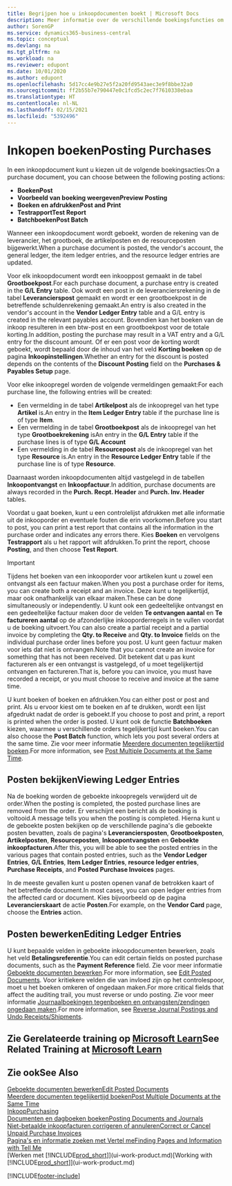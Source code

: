 ```yaml
---
title: Begrijpen hoe u inkoopdocumenten boekt | Microsoft Docs
description: Meer informatie over de verschillende boekingsfuncties om inkoopdocumenten te boeken en hoe u geboekte documenten kunt bijwerken.
author: SorenGP
ms.service: dynamics365-business-central
ms.topic: conceptual
ms.devlang: na
ms.tgt_pltfrm: na
ms.workload: na
ms.reviewer: edupont
ms.date: 10/01/2020
ms.author: edupont
ms.openlocfilehash: 5d17cc4e9b27e5f2a20fd9543aec3e9f8bbe32a0
ms.sourcegitcommit: ff2b55b7e790447e0c1fcd5c2ec7f7610338ebaa
ms.translationtype: HT
ms.contentlocale: nl-NL
ms.lasthandoff: 02/15/2021
ms.locfileid: "5392496"
---
```

# <a name="posting-purchases"></a><span data-ttu-id="0453e-103">Inkopen boeken</span><span class="sxs-lookup"><span data-stu-id="0453e-103">Posting Purchases</span></span>
<span data-ttu-id="0453e-104">In een inkoopdocument kunt u kiezen uit de volgende boekingsacties:</span><span class="sxs-lookup"><span data-stu-id="0453e-104">On a purchase document, you can choose between the following posting actions:</span></span>

* <span data-ttu-id="0453e-105">**Boeken**</span><span class="sxs-lookup"><span data-stu-id="0453e-105">**Post**</span></span>
* <span data-ttu-id="0453e-106">**Voorbeeld van boeking weergeven**</span><span class="sxs-lookup"><span data-stu-id="0453e-106">**Preview Posting**</span></span>
* <span data-ttu-id="0453e-107">**Boeken en afdrukken**</span><span class="sxs-lookup"><span data-stu-id="0453e-107">**Post and Print**</span></span>
* <span data-ttu-id="0453e-108">**Testrapport**</span><span class="sxs-lookup"><span data-stu-id="0453e-108">**Test Report**</span></span>
* <span data-ttu-id="0453e-109">**Batchboeken**</span><span class="sxs-lookup"><span data-stu-id="0453e-109">**Post Batch**</span></span>

<span data-ttu-id="0453e-110">Wanneer een inkoopdocument wordt geboekt, worden de rekening van de leverancier, het grootboek, de artikelposten en de resourceposten bijgewerkt.</span><span class="sxs-lookup"><span data-stu-id="0453e-110">When a purchase document is posted, the vendor's account, the general ledger, the item ledger entries, and the resource ledger entries  are updated.</span></span>

<span data-ttu-id="0453e-111">Voor elk inkoopdocument wordt een inkooppost gemaakt in de tabel **Grootboekpost**.</span><span class="sxs-lookup"><span data-stu-id="0453e-111">For each purchase document, a purchase entry is created in the **G/L Entry** table.</span></span> <span data-ttu-id="0453e-112">Ook wordt een post in de leveranciersrekening in de tabel **Leverancierspost** gemaakt en wordt er een grootboekpost in de betreffende schuldenrekening gemaakt.</span><span class="sxs-lookup"><span data-stu-id="0453e-112">An entry is also created in the vendor's account in the **Vendor Ledger Entry** table and a G/L entry is created in the relevant payables account.</span></span> <span data-ttu-id="0453e-113">Bovendien kan het boeken van de inkoop resulteren in een btw-post en een grootboekpost voor de totale korting.</span><span class="sxs-lookup"><span data-stu-id="0453e-113">In addition, posting the purchase may result in a VAT entry and a G/L entry for the discount amount.</span></span> <span data-ttu-id="0453e-114">Of er een post voor de korting wordt geboekt, wordt bepaald door de inhoud van het veld **Korting boeken** op de pagina **Inkoopinstellingen**.</span><span class="sxs-lookup"><span data-stu-id="0453e-114">Whether an entry for the discount is posted depends on the contents of the **Discount Posting** field on the **Purchases & Payables Setup** page.</span></span>

<span data-ttu-id="0453e-115">Voor elke inkoopregel worden de volgende vermeldingen gemaakt:</span><span class="sxs-lookup"><span data-stu-id="0453e-115">For each purchase line, the following entries will be created:</span></span>
- <span data-ttu-id="0453e-116">Een vermelding in de tabel **Artikelpost** als de inkoopregel van het type **Artikel** is.</span><span class="sxs-lookup"><span data-stu-id="0453e-116">An entry in the **Item Ledger Entry** table if the purchase line is of type **Item**.</span></span>
- <span data-ttu-id="0453e-117">Een vermelding in de tabel **Grootboekpost** als de inkoopregel van het type **Grootboekrekening** is</span><span class="sxs-lookup"><span data-stu-id="0453e-117">An entry in the **G/L Entry** table if the purchase lines is of type **G/L Account**</span></span>
- <span data-ttu-id="0453e-118">Een vermelding in de tabel **Resourcepost** als de inkoopregel van het type **Resource** is.</span><span class="sxs-lookup"><span data-stu-id="0453e-118">An entry in the **Resource Ledger Entry** table if the purchase line is of type **Resource**.</span></span>

<span data-ttu-id="0453e-119">Daarnaast worden inkoopdocumenten altijd vastgelegd in de tabellen **Inkoopontvangst** en **Inkoopfactuur**.</span><span class="sxs-lookup"><span data-stu-id="0453e-119">In addition, purchase documents are always recorded in the **Purch. Recpt. Header** and **Purch. Inv. Header** tables.</span></span>

<span data-ttu-id="0453e-120">Voordat u gaat boeken, kunt u een controlelijst afdrukken met alle informatie uit de inkooporder en eventuele fouten die erin voorkomen.</span><span class="sxs-lookup"><span data-stu-id="0453e-120">Before you start to post, you can print a test report that contains all the information in the purchase order and indicates any errors there.</span></span> <span data-ttu-id="0453e-121">Kies **Boeken** en vervolgens **Testrapport** als u het rapport wilt afdrukken.</span><span class="sxs-lookup"><span data-stu-id="0453e-121">To print the report, choose **Posting**, and then choose **Test Report**.</span></span>

> [!IMPORTANT]  
>   <span data-ttu-id="0453e-122">Tijdens het boeken van een inkooporder voor artikelen kunt u zowel een ontvangst als een factuur maken.</span><span class="sxs-lookup"><span data-stu-id="0453e-122">When you post a purchase order for items, you can create both a receipt and an invoice.</span></span> <span data-ttu-id="0453e-123">Deze kunt u tegelijkertijd, maar ook onafhankelijk van elkaar maken.</span><span class="sxs-lookup"><span data-stu-id="0453e-123">These can be done simultaneously or independently.</span></span> <span data-ttu-id="0453e-124">U kunt ook een gedeeltelijke ontvangst en een gedeeltelijke factuur maken door de velden **Te ontvangen aantal** en **Te factureren aantal** op de afzonderlijke inkooporderregels in te vullen voordat u de boeking uitvoert.</span><span class="sxs-lookup"><span data-stu-id="0453e-124">You can also create a partial receipt and a partial invoice by completing the **Qty. to Receive** and **Qty. to Invoice** fields on the individual purchase order lines before you post.</span></span> <span data-ttu-id="0453e-125">U kunt geen factuur maken voor iets dat niet is ontvangen.</span><span class="sxs-lookup"><span data-stu-id="0453e-125">Note that you cannot create an invoice for something that has not been received.</span></span> <span data-ttu-id="0453e-126">Dit betekent dat u pas kunt factureren als er een ontvangst is vastgelegd, of u moet tegelijkertijd ontvangen en factureren.</span><span class="sxs-lookup"><span data-stu-id="0453e-126">That is, before you can invoice, you must have recorded a receipt, or you must choose to receive and invoice at the same time.</span></span>

<span data-ttu-id="0453e-127">U kunt boeken of boeken en afdrukken.</span><span class="sxs-lookup"><span data-stu-id="0453e-127">You can either post or post and print.</span></span> <span data-ttu-id="0453e-128">Als u ervoor kiest om te boeken en af te drukken, wordt een lijst afgedrukt nadat de order is geboekt.</span><span class="sxs-lookup"><span data-stu-id="0453e-128">If you choose to post and print, a report is printed when the order is posted.</span></span> <span data-ttu-id="0453e-129">U kunt ook de functie **Batchboeken** kiezen, waarmee u verschillende orders tegelijkertijd kunt boeken.</span><span class="sxs-lookup"><span data-stu-id="0453e-129">You can also choose the **Post Batch** function, which lets you post several orders at the same time.</span></span> <span data-ttu-id="0453e-130">Zie voor meer informatie [Meerdere documenten tegelijkertijd boeken](ui-batch-posting.md).</span><span class="sxs-lookup"><span data-stu-id="0453e-130">For more information, see [Post Multiple Documents at the Same Time](ui-batch-posting.md).</span></span>

## <a name="viewing-ledger-entries"></a><span data-ttu-id="0453e-131">Posten bekijken</span><span class="sxs-lookup"><span data-stu-id="0453e-131">Viewing Ledger Entries</span></span>
<span data-ttu-id="0453e-132">Na de boeking worden de geboekte inkoopregels verwijderd uit de order.</span><span class="sxs-lookup"><span data-stu-id="0453e-132">When the posting is completed, the posted purchase lines are removed from the order.</span></span> <span data-ttu-id="0453e-133">Er verschijnt een bericht als de boeking is voltooid.</span><span class="sxs-lookup"><span data-stu-id="0453e-133">A message tells you when the posting is completed.</span></span> <span data-ttu-id="0453e-134">Hierna kunt u de geboekte posten bekijken op de verschillende pagina's die geboekte posten bevatten, zoals de pagina's **Leveranciersposten**, **Grootboekposten**, **Artikelposten**, **Resourceposten**, **Inkoopontvangsten** en **Geboekte inkoopfacturen**.</span><span class="sxs-lookup"><span data-stu-id="0453e-134">After this, you will be able to see the posted entries in the various pages that contain posted entries, such as the **Vendor Ledger Entries**, **G/L Entries**, **Item Ledger Entries**, **resource ledger entries**, **Purchase Receipts**, and **Posted Purchase Invoices** pages.</span></span>

<span data-ttu-id="0453e-135">In de meeste gevallen kunt u posten openen vanaf de betrokken kaart of het betreffende document.</span><span class="sxs-lookup"><span data-stu-id="0453e-135">In most cases, you can open ledger entries from the affected card or document.</span></span> <span data-ttu-id="0453e-136">Kies bijvoorbeeld op de pagina **Leverancierskaart** de actie **Posten**.</span><span class="sxs-lookup"><span data-stu-id="0453e-136">For example, on the **Vendor Card** page, choose the **Entries** action.</span></span>

## <a name="editing-ledger-entries"></a><span data-ttu-id="0453e-137">Posten bewerken</span><span class="sxs-lookup"><span data-stu-id="0453e-137">Editing Ledger Entries</span></span>
<span data-ttu-id="0453e-138">U kunt bepaalde velden in geboekte inkoopdocumenten bewerken, zoals het veld **Betalingsreferentie**.</span><span class="sxs-lookup"><span data-stu-id="0453e-138">You can edit certain fields on posted purchase documents, such as the **Payment Reference** field.</span></span> <span data-ttu-id="0453e-139">Zie voor meer informatie [Geboekte documenten bewerken](across-edit-posted-document.md).</span><span class="sxs-lookup"><span data-stu-id="0453e-139">For more information, see [Edit Posted Documents](across-edit-posted-document.md).</span></span> <span data-ttu-id="0453e-140">Voor kritiekere velden die van invloed zijn op het controlespoor, moet u het boeken omkeren of ongedaan maken.</span><span class="sxs-lookup"><span data-stu-id="0453e-140">For more critical fields that affect the auditing trail, you must reverse or undo posting.</span></span> <span data-ttu-id="0453e-141">Zie voor meer informatie [Journaalboekingen tegenboeken en ontvangsten/zendingen ongedaan maken](finance-how-reverse-journal-posting.md).</span><span class="sxs-lookup"><span data-stu-id="0453e-141">For more information, see [Reverse Journal Postings and Undo Receipts/Shipments](finance-how-reverse-journal-posting.md).</span></span>

## <a name="see-related-training-at-microsoft-learn"></a><span data-ttu-id="0453e-142">Zie Gerelateerde training op [Microsoft Learn](/learn/modules/receive-invoice-dynamics-d365-business-central/index)</span><span class="sxs-lookup"><span data-stu-id="0453e-142">See Related Training at [Microsoft Learn](/learn/modules/receive-invoice-dynamics-d365-business-central/index)</span></span>

## <a name="see-also"></a><span data-ttu-id="0453e-143">Zie ook</span><span class="sxs-lookup"><span data-stu-id="0453e-143">See Also</span></span>
[<span data-ttu-id="0453e-144">Geboekte documenten bewerken</span><span class="sxs-lookup"><span data-stu-id="0453e-144">Edit Posted Documents</span></span>](across-edit-posted-document.md)  
[<span data-ttu-id="0453e-145">Meerdere documenten tegelijkertijd boeken</span><span class="sxs-lookup"><span data-stu-id="0453e-145">Post Multiple Documents at the Same Time</span></span>](ui-batch-posting.md)  
[<span data-ttu-id="0453e-146">Inkoop</span><span class="sxs-lookup"><span data-stu-id="0453e-146">Purchasing</span></span>](purchasing-manage-purchasing.md)  
[<span data-ttu-id="0453e-147">Documenten en dagboeken boeken</span><span class="sxs-lookup"><span data-stu-id="0453e-147">Posting Documents and Journals</span></span>](ui-post-documents-journals.md)  
[<span data-ttu-id="0453e-148">Niet-betaalde inkoopfacturen corrigeren of annuleren</span><span class="sxs-lookup"><span data-stu-id="0453e-148">Correct or Cancel Unpaid Purchase Invoices</span></span>](purchasing-how-correct-cancel-unpaid-purchase-invoices.md)  
[<span data-ttu-id="0453e-149">Pagina's en informatie zoeken met Vertel me</span><span class="sxs-lookup"><span data-stu-id="0453e-149">Finding Pages and Information with Tell Me</span></span>](ui-search.md)  
<span data-ttu-id="0453e-150">[Werken met [!INCLUDE[prod_short](includes/prod_short.md)]](ui-work-product.md)</span><span class="sxs-lookup"><span data-stu-id="0453e-150">[Working with [!INCLUDE[prod_short](includes/prod_short.md)]](ui-work-product.md)</span></span>


[!INCLUDE[footer-include](includes/footer-banner.md)]
